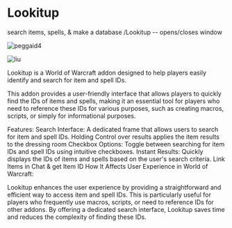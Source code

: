 # Lookitup
search items, spells, &amp; make a database
/Lookitup -- opens/closes window

![peggaid4](https://github.com/user-attachments/assets/e4cf2452-79c4-4b36-85fb-e868b91913bd)

![liu](https://github.com/user-attachments/assets/85fd44af-1135-4d90-950f-c8459e8596ef)



Lookitup is a World of Warcraft addon designed to help players easily identify and search for item and spell IDs.

This addon provides a user-friendly interface that allows players to quickly find the IDs of items and spells, making it an essential tool for players who need to reference these IDs for various purposes, such as creating macros, scripts, or simply for informational purposes.

Features:
Search Interface: A dedicated frame that allows users to search for item and spell IDs.
Holding Control over results applies the item results to the dressing room
Checkbox Options: Toggle between searching for item IDs and spell IDs using intuitive checkboxes.
Instant Results: Quickly displays the IDs of items and spells based on the user's search criteria.
Link Items in Chat & get Item ID
How It Affects User Experience in World of Warcraft:



Lookitup enhances the user experience by providing a straightforward and efficient way to access item and spell IDs. This is particularly useful for players who frequently use macros, scripts, or need to reference IDs for other addons. By offering a dedicated search interface, Lookitup saves time and reduces the complexity of finding these IDs. 
